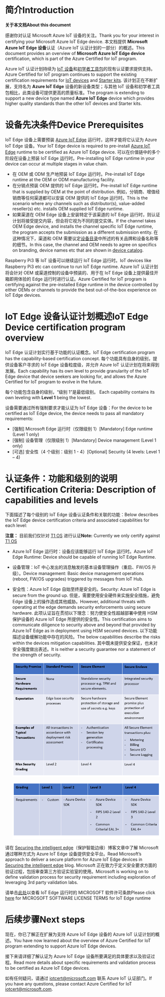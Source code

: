 # <a name="introduction"></a><span data-ttu-id="d83c2-101">简介</span><span class="sxs-lookup"><span data-stu-id="d83c2-101">Introduction</span></span>

<span data-ttu-id="d83c2-102">**关于本文档**</span><span class="sxs-lookup"><span data-stu-id="d83c2-102">**About this document**</span></span>

<span data-ttu-id="d83c2-103">感谢你对认证 Microsoft Azure IoT 设备的关注。</span><span class="sxs-lookup"><span data-stu-id="d83c2-103">Thank you for your interest in certifying your Microsoft Azure IoT Edge device.</span></span> <span data-ttu-id="d83c2-104">本文档提供 **Microsoft Azure IoT Edge 设备**认证（Azure IoT 认证计划的一部分）的概述。</span><span class="sxs-lookup"><span data-stu-id="d83c2-104">This document provides an overview of **Microsoft Azure IoT Edge device** certification, which is part of the Azure Certified for IoT program.</span></span>

<span data-ttu-id="d83c2-105">Azure IoT 认证计划持续为 [IoT 设备](https://github.com/Azure/azure-iot-device-ecosystem/tree/master/iotcertification)和[初学者工具包](https://github.com/Azure/azure-iot-device-ecosystem/blob/master/kits/iotcertification/iot_certification_kit.md)的现有认证要求提供支持。</span><span class="sxs-lookup"><span data-stu-id="d83c2-105">Azure Certified for IoT program continues to support the existing certification requirements for [IoT devices](https://github.com/Azure/azure-iot-device-ecosystem/tree/master/iotcertification) and [Starter kits](https://github.com/Azure/azure-iot-device-ecosystem/blob/master/kits/iotcertification/iot_certification_kit.md).</span></span> <span data-ttu-id="d83c2-106">该计划正在不断扩展，支持名为 **Azure IoT Edge** 设备的新设备类型；与其他 IoT 设备和初学者工具包相比，此类设备可提供更高的质量标准。</span><span class="sxs-lookup"><span data-stu-id="d83c2-106">The program is extending to support a new device type named **Azure IoT Edge** device which provides higher quality standards than the other IoT devices and Starter kits.</span></span>

# <a name="device-prerequisites"></a><span data-ttu-id="d83c2-107">设备先决条件</span><span class="sxs-lookup"><span data-stu-id="d83c2-107">Device Prerequisites</span></span>

<span data-ttu-id="d83c2-108">IoT Edge 设备上需要预装 [Azure IoT Edge](https://github.com/Azure/iot-edge/blob/master/README.md) 运行时，这样才能将它认证为 Azure IoT Edge 设备。</span><span class="sxs-lookup"><span data-stu-id="d83c2-108">Your IoT Edge device is required to pre-install [Azure IoT Edge](https://github.com/Azure/iot-edge/blob/master/README.md) runtime to be certified as Azure IoT Edge device.</span></span>  <span data-ttu-id="d83c2-109">可以在价值链中的多个阶段在设备上预装 IoT Edge 运行时。</span><span class="sxs-lookup"><span data-stu-id="d83c2-109">Pre-installing IoT Edge runtime in your device can occur at multiple stages in value chain.</span></span>

-   <span data-ttu-id="d83c2-110">在 OEM 或 ODM 生产地预装 IoT Edge 运行时。</span><span class="sxs-lookup"><span data-stu-id="d83c2-110">Pre-install IoT Edge runtime at the OEM or ODM manufacturing facility.</span></span>
-   <span data-ttu-id="d83c2-111">在分销点预装 OEM 提供的 IoT Edge 运行时。</span><span class="sxs-lookup"><span data-stu-id="d83c2-111">Pre-install IoT Edge runtime that is supplied by OEM at the point of distribution.</span></span> <span data-ttu-id="d83c2-112">例如，分销商、增值经销商等任何渠道都可以安装 OEM 提供的 IoT Edge 运行时。</span><span class="sxs-lookup"><span data-stu-id="d83c2-112">This is the scenario where any channels such as distributor(s), value-added reseller(s) etc. installs OEM supplied IoT Edge runtime.</span></span>
-   <span data-ttu-id="d83c2-113">如果渠道在 OEM Edge 设备上安装特定于该渠道的 IoT Edge 运行时，则认证计划将接受提交内容，但会将它视为不同的提交实体。</span><span class="sxs-lookup"><span data-stu-id="d83c2-113">If the channel takes OEM Edge device, and installs the channel specific IoT Edge runtime, the program accepts the submission as a different submission entity.</span></span> <span data-ttu-id="d83c2-114">在这种情况下，渠道和 OEM 需要议定[设备目录](https://catalog.azureiotsolutions.com/)中所述的有关品牌和设备名称等的细节。</span><span class="sxs-lookup"><span data-stu-id="d83c2-114">In this case, the channel and OEM needs to agree on specifics on branding, device names etc that are shown in [device catalog](https://catalog.azureiotsolutions.com/).</span></span>

<span data-ttu-id="d83c2-115">Raspberry Pi3 等 IoT 设备可以继续运行 IoT Edge 运行时。</span><span class="sxs-lookup"><span data-stu-id="d83c2-115">IoT devices like Raspberry Pi3 etc can continue to run IoT Edge runtime.</span></span> <span data-ttu-id="d83c2-116">Azure IoT 认证计划将会针对 OEM 或渠道控制的设备中预装的、用于在 IoT Edge 设备上提供最佳开箱即用体验的 Edge 运行时进行认证。</span><span class="sxs-lookup"><span data-stu-id="d83c2-116">Azure Certified for IoT program is certifying against the pre-installed Edge runtime in the device controlled by either OEMs or channels to provide the best out-of-the-box experience on IoT Edge devices.</span></span>

# <a name="iot-edge-device-certification-program-overview"></a><span data-ttu-id="d83c2-117">IoT Edge 设备认证计划概述</span><span class="sxs-lookup"><span data-stu-id="d83c2-117">IoT Edge Device certification program overview</span></span>

<span data-ttu-id="d83c2-118">IoT Edge 认证计划实行基于功能的认证概念。</span><span class="sxs-lookup"><span data-stu-id="d83c2-118">IoT Edge certification program has the capability-based certification concept.</span></span> <span data-ttu-id="d83c2-119">每个功能具有自身的级别，提供设备客户寻求的 IoT Edge 设备粒度级，并允许 Azure IoT 认证计划在将来得到发展。</span><span class="sxs-lookup"><span data-stu-id="d83c2-119">Each capability has its own level to provide granularity of the IoT Edge device that device seekers are looking for, and allows the Azure Certified for IoT program to evolve in the future.</span></span>

<span data-ttu-id="d83c2-120">每个功能包含自身的级别，“级别 1”是最低级别。 </span><span class="sxs-lookup"><span data-stu-id="d83c2-120">Each capability contains its own leveling with **Level 1** being the lowest.</span></span> 

<span data-ttu-id="d83c2-121">设备需要通过所有强制要求才能认证为 IoT Edge 设备：</span><span class="sxs-lookup"><span data-stu-id="d83c2-121">For the device to be certified as IoT Edge device, the device needs to pass all mandatory requirements:</span></span>

-   <span data-ttu-id="d83c2-122">[强制] Microsoft Edge 运行时（仅限级别 1）</span><span class="sxs-lookup"><span data-stu-id="d83c2-122">[Mandatory] Edge runtime (Level 1 only)</span></span>
-   <span data-ttu-id="d83c2-123">[强制] 设备管理（仅限级别 1）</span><span class="sxs-lookup"><span data-stu-id="d83c2-123">[Mandatory] Device management (Level 1 only)</span></span>
-   <span data-ttu-id="d83c2-124">[可选] 安全性（4 个级别：级别 1 - 4）</span><span class="sxs-lookup"><span data-stu-id="d83c2-124">[Optional] Security (4 levels: Level 1 – 4)</span></span>

# <a name="certification-criteria-description-of-capabilities-and-levels"></a><span data-ttu-id="d83c2-125">认证条件：功能和级别的说明</span><span class="sxs-lookup"><span data-stu-id="d83c2-125">Certification Criteria: Description of capabilities and levels</span></span>

<span data-ttu-id="d83c2-126">下面描述了每个级别的 IoT Edge 设备认证条件和关联的功能：</span><span class="sxs-lookup"><span data-stu-id="d83c2-126">Below describes the IoT Edge device certification criteria and associated capabilities for each level:</span></span>

<span data-ttu-id="d83c2-127">**注意：** 目前我们仅针对 [T1 OS](https://docs.microsoft.com/en-us/azure/iot-edge/support) 进行认证</span><span class="sxs-lookup"><span data-stu-id="d83c2-127">**Note:** Currently we only certify against [T1 OS](https://docs.microsoft.com/en-us/azure/iot-edge/support)</span></span>

-   <span data-ttu-id="d83c2-128">Azure IoT Edge 运行时：设备应该能够运行 IoT Edge 运行时。</span><span class="sxs-lookup"><span data-stu-id="d83c2-128">Azure IoT Edge Runtime:  Device should be capable of running IoT Edge Runtime.</span></span>

-   <span data-ttu-id="d83c2-129">设备管理：IoT 中心发出的消息触发的基本设备管理操作（重启、FW/OS 升级）。</span><span class="sxs-lookup"><span data-stu-id="d83c2-129">Device management: Basic device management operations (reboot, FW/OS upgrades) triggered by messages from IoT Hub.</span></span>

-   <span data-ttu-id="d83c2-130">安全性：Azure IoT Edge 自始至终是安全的。</span><span class="sxs-lookup"><span data-stu-id="d83c2-130">Security: Azure IoT Edge is secure from the ground up.</span></span>  <span data-ttu-id="d83c2-131">但是，需要使用安全硬件来实施安全措施，避免 Edge 设备上的操作造成其他威胁。</span><span class="sxs-lookup"><span data-stu-id="d83c2-131">However, additional threats with operating at the edge demands security enforcements using secure hardware.</span></span>  <span data-ttu-id="d83c2-132">此项认证旨在贯彻以下理念：努力使安全性超越部署中使用 HSM 保护设备的 Azure IoT Edge 所提供的安全性。</span><span class="sxs-lookup"><span data-stu-id="d83c2-132">This certification aims to communicate diligence to security above and beyond that provided by Azure IoT Edge as in deployment using HSM secured devices.</span></span> <span data-ttu-id="d83c2-133">以下功能描述设备缓解功能中存在的风险。</span><span class="sxs-lookup"><span data-stu-id="d83c2-133">The below capabilities describe the risks within the devices mitigation capabilities.</span></span> <span data-ttu-id="d83c2-134">其中既未提供安全保证，也未对安全强度做出表述。</span><span class="sxs-lookup"><span data-stu-id="d83c2-134">It is neither a security guarantee nor a statement of the strength of security.</span></span> 

    ![](https://github.com/Azure/azure-iot-device-ecosystem/blob/master/iotcertification/iotedge/images/1.PNG)


    ![](https://github.com/Azure/azure-iot-device-ecosystem/blob/master/iotcertification/iotedge/images/2.PNG)

<span data-ttu-id="d83c2-135">请在 [Securing the intelligent edge](https://azure.microsoft.com/en-us/blog/securing-the-intelligent-edge/)（保护智能边缘）博客文章中了解 Microsoft 通过哪种方式为 Azure IoT Edge 设备提供安全平台。</span><span class="sxs-lookup"><span data-stu-id="d83c2-135">Read Microsoft’s approach to deliver a secure platform for Azure IoT Edge devices in [Securing the intelligent edge](https://azure.microsoft.com/en-us/blog/securing-the-intelligent-edge/) blog.</span></span> <span data-ttu-id="d83c2-136">Microsoft 正在致力于定义安全要求方面的验证过程，包括审查第三方验证实验室的使用。</span><span class="sxs-lookup"><span data-stu-id="d83c2-136">Microsoft is working on to define validation process for security requirement including exploration of leveraging 3rd party validation labs.</span></span>

<span data-ttu-id="d83c2-137">请单击[此处](https://github.com/Azure/azure-iotedge/blob/master/LICENSE)以查看 IoT Edge 运行时的 MICROSOFT 软件许可条款</span><span class="sxs-lookup"><span data-stu-id="d83c2-137">Please click [here](https://github.com/Azure/azure-iotedge/blob/master/LICENSE) for MICROSOFT SOFTWARE LICENSE TERMS for IoT Edge runtime</span></span>

# <a name="next-steps"></a><span data-ttu-id="d83c2-138">后续步骤</span><span class="sxs-lookup"><span data-stu-id="d83c2-138">Next steps</span></span>

<span data-ttu-id="d83c2-139">现在，你已了解正在扩展为支持 Azure IoT Edge 设备的 Azure IoT 认证计划的概述。</span><span class="sxs-lookup"><span data-stu-id="d83c2-139">You have now learned about the overview of Azure Certified for IoT program extending to support Azure IoT Edge devices.</span></span>

<span data-ttu-id="d83c2-140">接下来请详细了解认证为 Azure IoT Edge 设备所要满足的具体要求以及验证过程。</span><span class="sxs-lookup"><span data-stu-id="d83c2-140">Read more details about specific requirements and validation process to be certified as Azure IoT Edge devices.</span></span> 

<span data-ttu-id="d83c2-141">如有任何疑问，请通过 [iotcert@microsoft.com](mailto:iotcert@microsoft.com) 联系 Azure IoT 认证部门。</span><span class="sxs-lookup"><span data-stu-id="d83c2-141">If you have any questions, please contact Azure Certified for IoT [iotcert@microsoft.com](mailto:iotcert@microsoft.com).</span></span>
